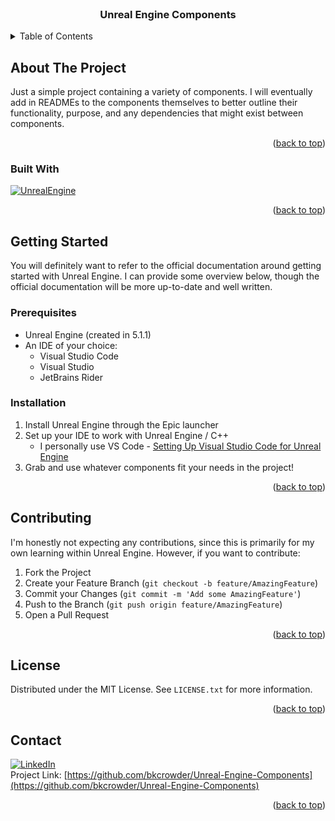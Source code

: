 <!-- PROJECT LOGO -->
<br />
<h3 align="center">Unreal Engine Components</h3>


<!-- TABLE OF CONTENTS -->
<details>
  <summary>Table of Contents</summary>
  <ol>
    <li>
      <a href="#about-the-project">About The Project</a>
      <ul>
        <li><a href="#built-with">Built With</a></li>
      </ul>
    </li>
    <li>
      <a href="#getting-started">Getting Started</a>
      <ul>
        <li><a href="#prerequisites">Prerequisites</a></li>
        <li><a href="#installation">Installation</a></li>
      </ul>
    </li>
    <li><a href="#usage">Usage</a></li>
    <li><a href="#roadmap">Roadmap</a></li>
    <li><a href="#contributing">Contributing</a></li>
    <li><a href="#license">License</a></li>
    <li><a href="#contact">Contact</a></li>
  </ol>
</details>

<!-- ABOUT THE PROJECT -->
## About The Project

Just a simple project containing a variety of components. I will eventually add in READMEs to the components themselves to better outline their functionality, purpose, and any dependencies that might exist between components.

<p align="right">(<a href="#readme-top">back to top</a>)</p>

### Built With

[![UnrealEngine][UnrealEngine]][UnrealEngine-url]

<p align="right">(<a href="#readme-top">back to top</a>)</p>

<!-- GETTING STARTED -->
## Getting Started

You will definitely want to refer to the official documentation around getting started with Unreal Engine. I can provide some overview below, though the official documentation will be more up-to-date and well written.

### Prerequisites

* Unreal Engine (created in 5.1.1)
* An IDE of your choice:
  * Visual Studio Code
  * Visual Studio
  * JetBrains Rider

### Installation

1. Install Unreal Engine through the Epic launcher
2. Set up your IDE to work with Unreal Engine / C++
   * I personally use VS Code - [Setting Up Visual Studio Code for Unreal Engine](https://docs.unrealengine.com/5.0/en-US/setting-up-visual-studio-code-for-unreal-engine/)
3. Grab and use whatever components fit your needs in the project!

<p align="right">(<a href="#readme-top">back to top</a>)</p>

<!-- CONTRIBUTING -->
## Contributing

I'm honestly not expecting any contributions, since this is primarily for my own learning within Unreal Engine. However, if you want to contribute:

1. Fork the Project
2. Create your Feature Branch (`git checkout -b feature/AmazingFeature`)
3. Commit your Changes (`git commit -m 'Add some AmazingFeature'`)
4. Push to the Branch (`git push origin feature/AmazingFeature`)
5. Open a Pull Request

<p align="right">(<a href="#readme-top">back to top</a>)</p>

<!-- LICENSE -->
## License

Distributed under the MIT License. See `LICENSE.txt` for more information.

<p align="right">(<a href="#readme-top">back to top</a>)</p>

<!-- CONTACT -->
## Contact

[![LinkedIn][linkedin-shield]][linkedin-url]
<br />
Project Link: [https://github.com/bkcrowder/Unreal-Engine-Components](https://github.com/bkcrowder/Unreal-Engine-Components)

<p align="right">(<a href="#readme-top">back to top</a>)</p>

<!-- MARKDOWN LINKS & IMAGES -->
<!-- https://www.markdownguide.org/basic-syntax/#reference-style-links -->
[license-shield]: https://img.shields.io/github/license/bkcrowder/Unreal-Engine-Components.svg?style=for-the-badge
[license-url]: https://github.com/bkcrowder/Unreal-Engine-Components/blob/master/LICENSE.txt
[linkedin-shield]: https://img.shields.io/badge/-LinkedIn-black.svg?style=for-the-badge&logo=linkedin&colorB=555
[linkedin-url]: https://www.linkedin.com/in/bkcrowder/
[UnrealEngine]: https://img.shields.io/static/v1?style=for-the-badge&message=Unreal+Engine&color=0E1128&logo=Unreal+Engine&logoColor=FFFFFF
[UnrealEngine-url]: https://www.unrealengine.com/